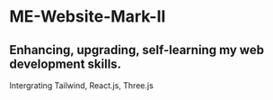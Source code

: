 # ME-Website-Mark-II
## Enhancing, upgrading, self-learning my web development skills.

Intergrating Tailwind, React.js, Three.js



